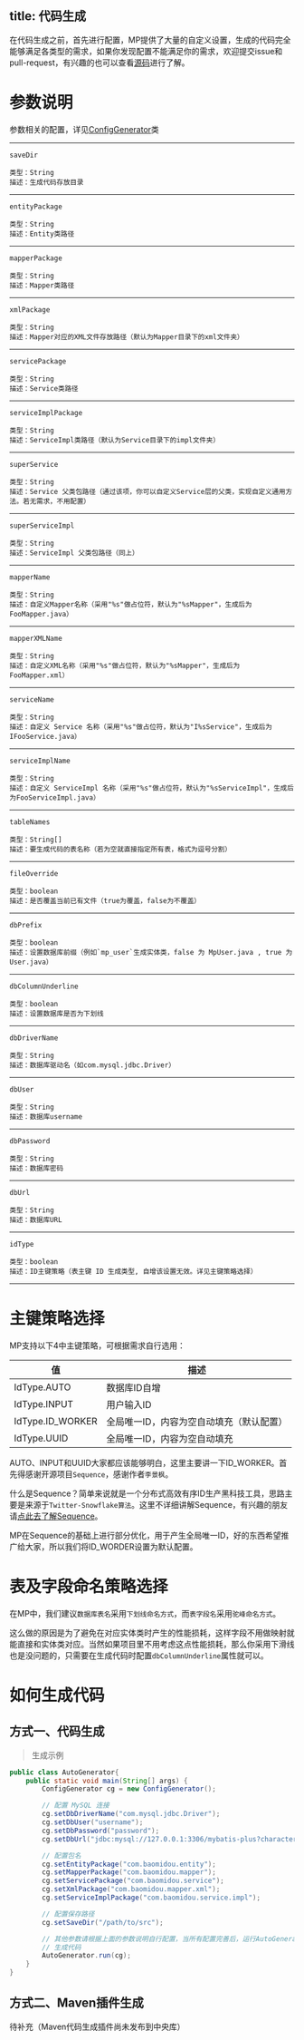 title: 代码生成
---
在代码生成之前，首先进行配置，MP提供了大量的自定义设置，生成的代码完全能够满足各类型的需求，如果你发现配置不能满足你的需求，欢迎提交issue和pull-request，有兴趣的也可以查看[源码](https://github.com/baomidou/mybatis-plus/tree/master/mybatis-plus/src/main/java/com/baomidou/mybatisplus/generator)进行了解。

# 参数说明

参数相关的配置，详见[ConfigGenerator](https://github.com/baomidou/mybatis-plus/blob/master/mybatis-plus/src/main/java/com/baomidou/mybatisplus/generator/ConfigGenerator.java)类

--------------------------------------------------------------------------------

`saveDir`

```
类型：String
描述：生成代码存放目录
```

--------------------------------------------------------------------------------

`entityPackage`

```
类型：String
描述：Entity类路径
```

--------------------------------------------------------------------------------

`mapperPackage`

```
类型：String
描述：Mapper类路径
```

--------------------------------------------------------------------------------

`xmlPackage`

```
类型：String
描述：Mapper对应的XML文件存放路径（默认为Mapper目录下的xml文件夹）
```

--------------------------------------------------------------------------------

`servicePackage`

```
类型：String
描述：Service类路径
```

--------------------------------------------------------------------------------

`serviceImplPackage`

```
类型：String
描述：ServiceImpl类路径（默认为Service目录下的impl文件夹）
```

--------------------------------------------------------------------------------

`superService`

```
类型：String
描述：Service 父类包路径（通过该项，你可以自定义Service层的父类，实现自定义通用方法。若无需求，不用配置）
```

--------------------------------------------------------------------------------

`superServiceImpl`

```
类型：String
描述：ServiceImpl 父类包路径（同上）
```

--------------------------------------------------------------------------------

`mapperName`

```
类型：String
描述：自定义Mapper名称（采用"%s"做占位符，默认为"%sMapper"，生成后为FooMapper.java）
```

--------------------------------------------------------------------------------

`mapperXMLName`

```
类型：String
描述：自定义XML名称（采用"%s"做占位符，默认为"%sMapper"，生成后为FooMapper.xml）
```

--------------------------------------------------------------------------------

`serviceName`

```
类型：String
描述：自定义 Service 名称（采用"%s"做占位符，默认为"I%sService"，生成后为IFooService.java）
```

--------------------------------------------------------------------------------

`serviceImplName`

```
类型：String
描述：自定义 ServiceImpl 名称（采用"%s"做占位符，默认为"%sServiceImpl"，生成后为FooServiceImpl.java）
```

--------------------------------------------------------------------------------

`tableNames`

```
类型：String[]
描述：要生成代码的表名称（若为空就直接指定所有表，格式为逗号分割）
```

--------------------------------------------------------------------------------

`fileOverride`

```
类型：boolean
描述：是否覆盖当前已有文件（true为覆盖，false为不覆盖）
```

--------------------------------------------------------------------------------

`dbPrefix`

```
类型：boolean
描述：设置数据库前缀（例如`mp_user`生成实体类，false 为 MpUser.java , true 为 User.java）
```

--------------------------------------------------------------------------------

`dbColumnUnderline`

```
类型：boolean
描述：设置数据库是否为下划线
```

--------------------------------------------------------------------------------

`dbDriverName`

```
类型：String
描述：数据库驱动名（如com.mysql.jdbc.Driver）
```

--------------------------------------------------------------------------------

`dbUser`

```
类型：String
描述：数据库username
```

--------------------------------------------------------------------------------

`dbPassword`

```
类型：String
描述：数据库密码
```

--------------------------------------------------------------------------------

`dbUrl`

```
类型：String
描述：数据库URL
```

--------------------------------------------------------------------------------

`idType`

```
类型：boolean
描述：ID主键策略（表主键 ID 生成类型, 自增该设置无效。详见主键策略选择）
```

--------------------------------------------------------------------------------

# 主键策略选择

MP支持以下4中主键策略，可根据需求自行选用：

值                | 描述
---------------- | ---------------------
IdType.AUTO      | 数据库ID自增
IdType.INPUT     | 用户输入ID
IdType.ID_WORKER | 全局唯一ID，内容为空自动填充（默认配置）
IdType.UUID      | 全局唯一ID，内容为空自动填充

AUTO、INPUT和UUID大家都应该能够明白，这里主要讲一下ID_WORKER。首先得感谢开源项目`Sequence`，感谢作者`李景枫`。

什么是Sequence？简单来说就是一个分布式高效有序ID生产黑科技工具，思路主要是来源于`Twitter-Snowflake算法`。这里不详细讲解Sequence，有兴趣的朋友请[点此去了解Sequence](http://git.oschina.net/yu120/sequence)。

MP在Sequence的基础上进行部分优化，用于产生全局唯一ID，好的东西希望推广给大家，所以我们将ID_WORDER设置为默认配置。

# 表及字段命名策略选择

在MP中，我们建议`数据库表名`采用`下划线命名方式`，而`表字段名`采用`驼峰命名方式`。

这么做的原因是为了避免在对应实体类时产生的性能损耗，这样字段不用做映射就能直接和实体类对应。当然如果项目里不用考虑这点性能损耗，那么你采用下滑线也是没问题的，只需要在生成代码时配置`dbColumnUnderline`属性就可以。

# 如何生成代码

## 方式一、代码生成

> 生成示例

```java
public class AutoGenerator{
    public static void main(String[] args) {
        ConfigGenerator cg = new ConfigGenerator();

        // 配置 MySQL 连接
        cg.setDbDriverName("com.mysql.jdbc.Driver");
        cg.setDbUser("username");
        cg.setDbPassword("password");
        cg.setDbUrl("jdbc:mysql://127.0.0.1:3306/mybatis-plus?characterEncoding=utf8");

        // 配置包名
        cg.setEntityPackage("com.baomidou.entity");
        cg.setMapperPackage("com.baomidou.mapper");
        cg.setServicePackage("com.baomidou.service");
        cg.setXmlPackage("com.baomidou.mapper.xml");
        cg.setServiceImplPackage("com.baomidou.service.impl");

        // 配置保存路径
        cg.setSaveDir("/path/to/src");

        // 其他参数请根据上面的参数说明自行配置，当所有配置完善后，运行AutoGenerator.run()方法生成Code
        // 生成代码
        AutoGenerator.run(cg);
    }
}
```

## 方式二、Maven插件生成

待补充（Maven代码生成插件尚未发布到中央库）
